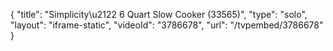 {
    "title": "Simplicity\u2122 6 Quart Slow Cooker (33565)",
    "type": "solo",
    "layout": "iframe-static",
    "videoId": "3786678",
    "url": "\/tvpembed\/3786678"
}